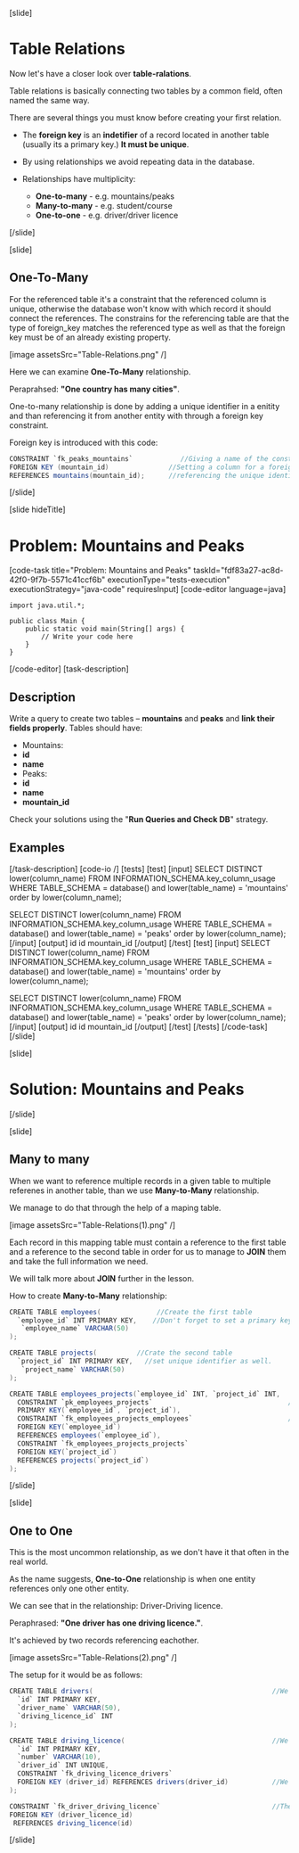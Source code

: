 [slide]

# Table Relations

Now let's have a closer look over **table-ralations**.

Table relations is basically connecting two tables by a common field, often named the same way.

There are several things you must know before creating your first relation.

- The **foreign key** is an **indetifier** of a record located in another table (usually its a primary key.) **It must be unique**.

- By using relationships we avoid repeating data in the database.

- Relationships have multiplicity:
    - **One-to-many** - e.g. mountains/peaks
    - **Many-to-many** - e.g. student/course
    - **One-to-one** - e.g. driver/driver licence

[/slide]

[slide]

## One-To-Many

For the referenced table it's a constraint that the referenced column is unique, otherwise the database won't know with which record it should connect the references. 
The constrains for the referencing table are that the type of foreign_key matches the referenced type as well as that the foreign key must be of an already existing property.

[image assetsSrc="Table-Relations.png" /]

Here we can examine **One-To-Many** relationship.

Peraprahsed: **"One country has many cities"**.

One-to-many relationship is done by adding a unique identifier in a enitity and than referencing it from another entity with through a foreign key constraint.

Foreign key is introduced with this code:
``` java 
CONSTRAINT `fk_peaks_mountains`            //Giving a name of the constraint/foreign key by convention starting with "fk"
FOREIGN KEY (mountain_id)               //Setting a column for a foreign key
REFERENCES mountains(mountain_id);      //referencing the unique identifier in another column.
```

[/slide]

[slide hideTitle]
# Problem: Mountains and Peaks
[code-task title="Problem: Mountains and Peaks" taskId="fdf83a27-ac8d-42f0-9f7b-5571c41ccf6b" executionType="tests-execution" executionStrategy="java-code" requiresInput]
[code-editor language=java]
```
import java.util.*;

public class Main {
    public static void main(String[] args) {
        // Write your code here
    }
}
```
[/code-editor]
[task-description]
## Description
Write a query to create two tables – **mountains** and **peaks** and **link their fields properly**. Tables should have:

-	Mountains:
  -	**id** 
  -	**name**
-	Peaks: 
  - **id**
  -	**name**
  -	**mountain_id**

Check your solutions using the "**Run Queries and Check DB**" strategy.

## Examples


[/task-description]
[code-io /]
[tests]
[test]
[input]
SELECT DISTINCT lower(column_name)
FROM INFORMATION_SCHEMA.key_column_usage
WHERE TABLE_SCHEMA = database()
  and lower(table_name) = 'mountains'
order by lower(column_name);


SELECT DISTINCT lower(column_name)
FROM INFORMATION_SCHEMA.key_column_usage
WHERE TABLE_SCHEMA = database()
  and lower(table_name) = 'peaks'
order by lower(column_name);
[/input]
[output]
id
id
mountain_id
[/output]
[/test]
[test]
[input]
SELECT DISTINCT lower(column_name)
FROM INFORMATION_SCHEMA.key_column_usage
WHERE TABLE_SCHEMA = database()
  and lower(table_name) = 'mountains'
order by lower(column_name);


SELECT DISTINCT lower(column_name)
FROM INFORMATION_SCHEMA.key_column_usage
WHERE TABLE_SCHEMA = database()
  and lower(table_name) = 'peaks'
order by lower(column_name);
[/input]
[output]
id
id
mountain_id
[/output]
[/test]
[/tests]
[/code-task]
[/slide]

[slide]

# Solution: Mountains and Peaks

[/slide]

[slide]

## Many to many

When we want to reference multiple records in a given table to multiple referenes in another table, than we use **Many-to-Many** relationship.

We manage to do that through the help of a maping table.

[image assetsSrc="Table-Relations(1).png" /]

Each record in this mapping table must contain a reference to the first table and a reference to the second table in order for us to manage to **JOIN** them and take the full information we need.

We will talk more about **JOIN** further in the lesson.

How to create **Many-to-Many** relationship:

```java
CREATE TABLE employees(              //Create the first table
  `employee_id` INT PRIMARY KEY,    //Don't forget to set a primary key
   `employee_name` VARCHAR(50)
);

CREATE TABLE projects(          //Crate the second table
  `project_id` INT PRIMARY KEY,   //set unique identifier as well.
   `project_name` VARCHAR(50)
);

CREATE TABLE employees_projects(`employee_id` INT, `project_id` INT,    //Create the mapping table
  CONSTRAINT `pk_employees_projects`                                  //with foreign keys referencing to both tables
  PRIMARY KEY(`employee_id`, `project_id`),                             //don't forget that you can't add entities to the table
  CONSTRAINT `fk_employees_projects_employees`                        //which don't already exist as records in their original tables.
  FOREIGN KEY(`employee_id`)
  REFERENCES employees(`employee_id`),
  CONSTRAINT `fk_employees_projects_projects`
  FOREIGN KEY(`project_id`)
  REFERENCES projects(`project_id`)
);
```

[/slide]

[slide]

## One to One

This is the most uncommon relationship, as we don't have it that often in the real world. 

As the name suggests, **One-to-One** relationship is when one entity references only one other entity.

We can see that in the relationship: Driver-Driving licence.

Peraphrased: **"One driver has one driving licence."**.

It's achieved by two records referencing eachother. 

[image assetsSrc="Table-Relations(2).png" /]


The setup for it would be as follows:

```java
CREATE TABLE drivers(                                             //We create the first table                  
  `id` INT PRIMARY KEY,
  `driver_name` VARCHAR(50),
  `driving_licence_id` INT
);

CREATE TABLE driving_licence(                                     //We create the second table.
  `id` INT PRIMARY KEY,
  `number` VARCHAR(10),
  `driver_id` INT UNIQUE,
  CONSTRAINT `fk_driving_licence_drivers` 
  FOREIGN KEY (driver_id) REFERENCES drivers(driver_id)           //We set the first foreign key constraint.
);

CONSTRAINT `fk_driver_driving_licence`                            //Then we set the other constraint.
FOREIGN KEY (driver_licence_id)
 REFERENCES driving_licence(id)
 ```
[/slide]
